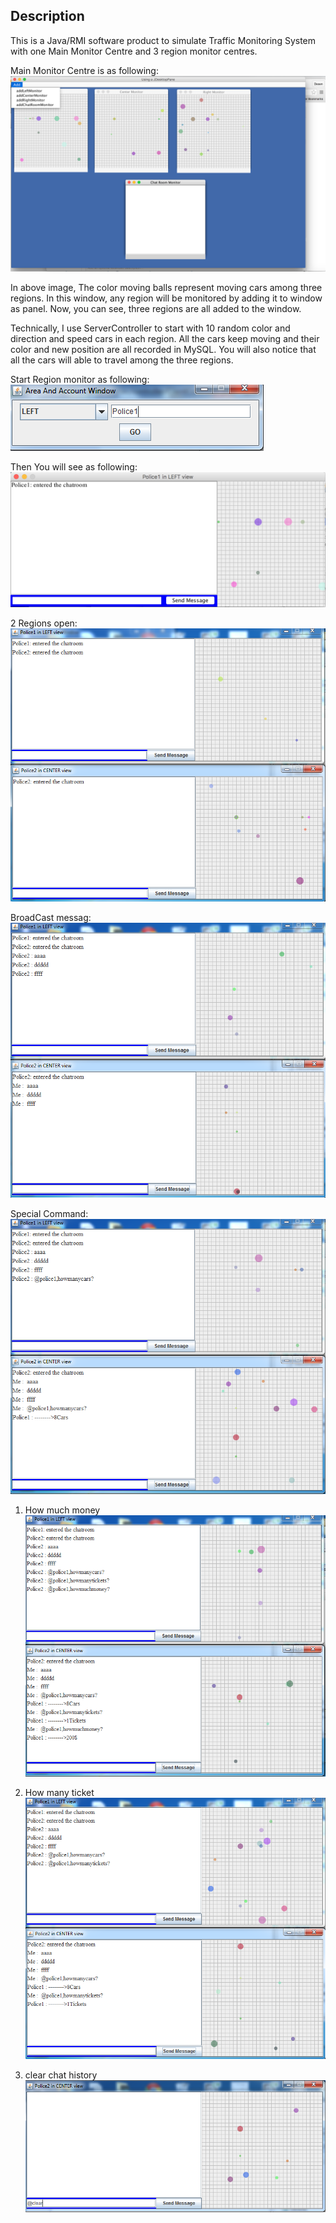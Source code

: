 ## Description
This is a Java/RMI software product to simulate Traffic Monitoring System with one Main Monitor Centre and 3 region monitor centres.

Main Monitor Centre is as following:
![Main Monitor Centre](https://github.com/desenG/TrafficMoniteringSimulation/blob/master/imgs/main%20moinitor%20center.png?raw=true "Main Monitor Centre")

In above image, The color moving balls represent moving cars among three regions. In this window, any region will be monitored by adding it to window as panel. Now, you can see, three regions are all added to the window.

Technically, I use ServerController to start with 10 random color and direction and speed cars in each region. All the cars keep moving and their color and new position are all recorded in MySQL. You will also notice that all the cars will able to travel among the three regions.

Start Region monitor as following:
</br>
![Start Region monitor](https://github.com/desenG/TrafficMoniteringSimulation/blob/master/imgs/start%20region%20monitor%20center.PNG?raw=true "Start Region monitor")

Then You will see as following:
![Region monitor](https://github.com/desenG/TrafficMoniteringSimulation/blob/master/imgs/region%20monitor%20center.PNG?raw=true " Region monitor")

2 Regions open:
![2 Regions open](https://github.com/desenG/TrafficMoniteringSimulation/blob/master/imgs/2ClientViewsOpen.PNG?raw=true "2 Regions open")

BroadCast messag:
![BroadCast message](https://github.com/desenG/TrafficMoniteringSimulation/blob/master/imgs/BroadCast.PNG?raw=true "BroadCast message")

Special Command:
![How many cars](https://github.com/desenG/TrafficMoniteringSimulation/blob/master/imgs/Howmanycars.PNG?raw=true "How many cars")

1. How much money
![How much money](https://github.com/desenG/TrafficMoniteringSimulation/blob/master/imgs/Howmuchmoney.PNG?raw=true "How much money")

2. How many ticket
![How many ticket](https://github.com/desenG/TrafficMoniteringSimulation/blob/master/imgs/howmanytickets.PNG?raw=true
 "How many ticket")

3. clear chat history
![clear chat history](https://github.com/desenG/TrafficMoniteringSimulation/blob/master/imgs/clearChatHistory.PNG?raw=true
 "clear chat history")
 
 



